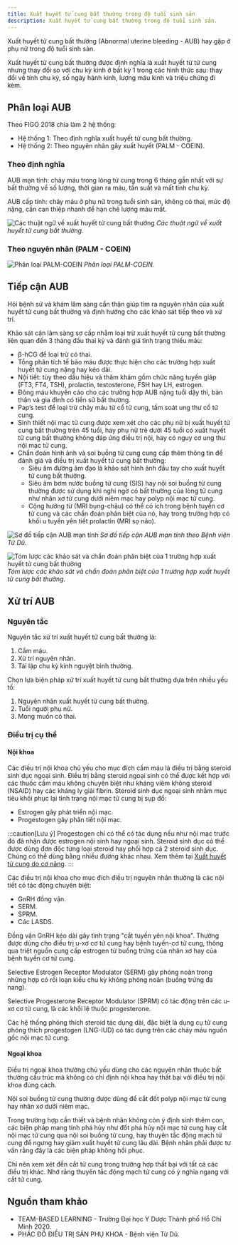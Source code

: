 ```yaml
---
title: Xuất huyết tử cung bất thường trong độ tuổi sinh sản
description: Xuất huyết tử cung bất thường trong độ tuổi sinh sản.
---
```


Xuất huyết tử cung bất thường (Abnormal uterine bleeding - AUB) hay gặp ở phụ nữ trong độ tuổi sinh sản.

Xuất huyết tử cung bất thường được định nghĩa là xuất huyết từ tử cung nhưng thay đổi so với chu kỳ kinh ở bất kỳ 1 trong các hình thức sau: thay đổi về tính chu kỳ, số ngày hành kinh, lượng máu kinh và triệu chứng đi kèm.

## Phân loại AUB

Theo FIGO 2018 chia làm 2 hệ thống:

- Hệ thống 1: Theo định nghĩa xuất huyết tử cung bất thường.
- Hệ thống 2: Theo nguyên nhân gây xuất huyết (PALM - COEIN).

### Theo định nghĩa

AUB mạn tính: chảy máu trong lòng tử cung trong 6 tháng gần nhất với sự bất thường về số lượng, thời gian ra máu, tần suất và mất tính chu kỳ.

AUB cấp tính: chảy máu ở phụ nữ trong tuổi sinh sản, không có thai, mức độ nặng, cần can thiệp nhanh để hạn chế lượng máu mất.

![Các thuật ngữ về xuất huyết tử cung bất thường](../../../assets/phu-khoa/xuat-huyet-tu-cung-bat-thuong-tuoi-sinh-san/cac-thuat-ngu-ve-xuat-huyet-tu-cung-bat-thuong.jpeg)
_Các thuật ngữ về xuất huyết tử cung bất thường._

### Theo nguyên nhân (PALM - COEIN)

![Phân loại PALM-COEIN](../../../assets/phu-khoa/xuat-huyet-tu-cung-bat-thuong-tuoi-sinh-san/palm-coein.png)
_Phân loại PALM-COEIN._

## Tiếp cận AUB

Hỏi bệnh sử và khám lâm sàng cẩn thận giúp tìm ra nguyên nhân của xuất huyết tử cung bất thường và định hướng cho các khảo sát tiếp theo và xử trí.

Khảo sát cận lâm sàng sơ cấp nhằm loại trừ xuất huyết tử cung bất thường liên quan đến 3 tháng đầu thai kỳ và đánh giá tình trạng thiếu máu:

- β-hCG để loại trừ có thai.
- Tổng phân tích tế bào máu được thực hiện cho các trường hợp xuất huyết tử cung nặng hay kéo dài.
- Nội tiết: tùy theo dấu hiệu và thăm khám gồm chức năng tuyến giáp (FT3, FT4, TSH), prolactin, testosterone, FSH hay LH, estrogen.
- Đông máu khuyến cáo cho các trường hợp AUB nặng tuổi dậy thì, bản thân và gia đình có tiền sử bất thường.
- Pap’s test để loại trừ chảy máu từ cổ tử cung, tầm soát ung thư cổ tử cung.
- Sinh thiết nội mạc tử cung được xem xét cho các phụ nữ bị xuất huyết tử cung bất thường trên 45 tuổi, hay phụ nữ trẻ dưới 45 tuổi có xuất huyết tử cung bất thường không đáp ứng điều trị nội, hay có nguy cơ ung thư nội mạc tử cung.
- Chẩn đoán hình ảnh và soi buồng tử cung cung cấp thêm thông tin để đánh giá và điều trị xuất huyết tử cung bất thường:
  - Siêu âm đường âm đạo là khảo sát hình ảnh đầu tay cho xuất huyết tử cung bất thường.
  - Siêu âm bơm nước buồng tử cung (SIS) hay nội soi buồng tử cung thường được sử dụng khi nghi ngờ có bất thường của lòng tử cung như nhân xơ tử cung dưới niêm mạc hay polyp nội mạc tử cung.
  - Cộng hưởng từ (MRI bụng-chậu) có thể có ích trong bệnh tuyến cơ tử cung và các chẩn đoán phân biệt của nó, hay trong trường hợp có khối u tuyến yên tiết prolactin (MRI sọ não).

![Sơ đồ tiếp cận AUB mạn tính](../../../assets/phu-khoa/xuat-huyet-tu-cung-bat-thuong-tuoi-sinh-san/so-do-tiep-can-aub-man-tinh.jpeg)
_Sơ đồ tiếp cận AUB mạn tính theo Bệnh viện Từ Dũ._

![Tóm lược các khảo sát và chẩn đoán phân biệt của 1 trường hợp xuất huyết tử cung bất thường](../../../assets/phu-khoa/xuat-huyet-tu-cung-bat-thuong-tuoi-sinh-san/tom-luoc-khao-sat-va-chan-doan-1-so-truong-hop.jpeg)
_Tóm lược các khảo sát và chẩn đoán phân biệt của 1 trường hợp xuất huyết tử cung bất thường._

## Xử trí AUB

### Nguyên tắc

Nguyên tắc xử trí xuất huyết tử cung bất thường là:

1. Cầm máu.
2. Xử trí nguyên nhân.
3. Tái lập chu kỳ kinh nguyệt bình thường.

Chọn lựa biện pháp xử trí xuất huyết tử cung bất thường dựa trên nhiều yếu tố:

1. Nguyên nhân xuất huyết tử cung bất thường.
2. Tuổi người phụ nữ.
3. Mong muốn có thai.

### Điều trị cụ thể

#### Nội khoa

Các điều trị nội khoa chủ yếu cho mục đích cầm máu là điều trị bằng steroid sinh dục ngoại sinh. Điều trị bằng steroid ngoại sinh có thể được kết hợp với các thuốc cầm máu không chuyên biệt như kháng viêm không steroid (NSAID) hay các kháng ly giải fibrin. Steroid sinh dục ngoại sinh nhằm mục tiêu khôi phục lại tình trạng nội mạc tử cung bị sụp đổ:

- Estrogen gây phát triển nội mạc.
- Progestogen gây phân tiết nội mạc.

:::caution[Lưu ý]
Progestogen chỉ có thể có tác dụng nếu như nội mạc trước đó đã nhận được estrogen nội sinh hay ngoại sinh. Steroid sinh dục có thể được dùng đơn độc từng loại steroid hay phối hợp cả 2 steroid sinh dục. Chúng có thể dùng bằng nhiều đường khác nhau. Xem thêm tại [Xuất huyết tử cung do cơ năng](/phu-khoa/002-01_xuat-huyet-tu-cung-co-nang/).
:::

Các điều trị nội khoa cho mục đích điều trị nguyên nhân thường là các nội tiết có tác động chuyên biệt:

- GnRH đồng vận.
- SERM.
- SPRM.
- Các LASDS.

Đồng vận GnRH kéo dài gây tình trạng "cắt tuyến yên nội khoa". Thường được dùng cho điều trị u-xơ cơ tử cung hay bệnh tuyến-cơ tử cung, thông qua triệt nguồn cung cấp estrogen từ buồng trứng của nhân xơ hay của bệnh tuyến cơ tử cung.

Selective Estrogen Receptor Modulator (SERM) gây phóng noãn trong những hợp có rối loạn kiểu chu kỳ không phóng noãn (buồng trứng đa nang).

Selective Progesterone Receptor Modulator (SPRM) có tác động trên các u-xơ cơ tử cung, là các khối lệ thuộc progesterone.

Các hệ thống phóng thích steroid tác dụng dài, đặc biệt là dụng cụ tử cung phóng thích progestogen (LNG-IUD) có tác dụng trên các chảy máu nguồn gốc nội mạc tử cung.

#### Ngoại khoa

Điều trị ngoại khoa thường chủ yếu dùng cho các nguyên nhân thuộc bất thường cấu trúc mà không có chỉ định nội khoa hay thất bại với điều trị nội khoa đúng cách.

Nội soi buồng tử cung thường được dùng để cắt đốt polyp nội mạc tử cung hay nhân xơ dưới niêm mạc.

Trong trường hợp cần thiết và bệnh nhân không còn ý định sinh thêm con, các biện pháp mang tính phá hủy như đốt phá hủy nội mạc tử cung hay cắt nội mạc tử cung qua nội soi buồng tử cung, hay thuyên tắc động mạch tử cung để ngưng hay giảm xuất huyết tử cung lâu dài. Bệnh nhân phải được tư vấn rằng đây là các biện pháp không hồi phục.

Chỉ nên xem xét đến cắt tử cung trong trường hợp thất bại với tất cả các điều trị khác. Nhớ rằng thuyên tắc động mạch tử cung có ý nghĩa ngang với cắt tử cung.

## Nguồn tham khảo

- TEAM-BASED LEARNING - Trường Đại học Y Dược Thành phố Hồ Chí Minh 2020.
- PHÁC ĐỒ ĐIỀU TRỊ SẢN PHỤ KHOA - Bệnh viện Từ Dũ.
